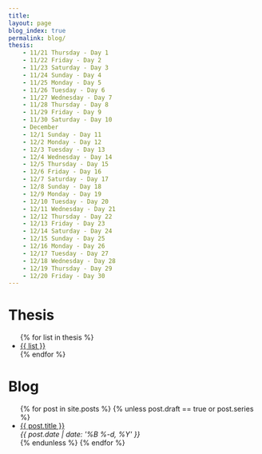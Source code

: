 ```yaml
---
title: 
layout: page
blog_index: true
permalink: blog/
thesis:
    - 11/21 Thursday - Day 1
    - 11/22 Friday - Day 2
    - 11/23 Saturday - Day 3
    - 11/24 Sunday - Day 4
    - 11/25 Monday - Day 5
    - 11/26 Tuesday - Day 6
    - 11/27 Wednesday - Day 7
    - 11/28 Thursday - Day 8
    - 11/29 Friday - Day 9
    - 11/30 Saturday - Day 10
    - December
    - 12/1 Sunday - Day 11
    - 12/2 Monday - Day 12
    - 12/3 Tuesday - Day 13
    - 12/4 Wednesday - Day 14
    - 12/5 Thursday - Day 15
    - 12/6 Friday - Day 16
    - 12/7 Saturday - Day 17
    - 12/8 Sunday - Day 18
    - 12/9 Monday - Day 19
    - 12/10 Tuesday - Day 20
    - 12/11 Wednesday - Day 21
    - 12/12 Thursday - Day 22
    - 12/13 Friday - Day 23
    - 12/14 Saturday - Day 24
    - 12/15 Sunday - Day 25
    - 12/16 Monday - Day 26
    - 12/17 Tuesday - Day 27
    - 12/18 Wednesday - Day 28
    - 12/19 Thursday - Day 29
    - 12/20 Friday - Day 30
---
```


# Thesis

<ul>
    {% for list in thesis %}
    <li class="post-item">
        <a class="post-title" href="{{ list }}"><span>{{ list }}</span></a>
    </li>
    {% endfor %}
</ul>

# Blog

<ul>
    {% for post in site.posts %}
    {% unless post.draft == true or post.series %}
    <li class="post-item">
        <a class="post-title" href="{{ post.url }}"><span>{{ post.title }}</span></a>
        <div class="post-date"><i>{{ post.date | date: '%B %-d, %Y' }}</i></div>
    </li>
    {% endunless %}
    {% endfor %}
</ul>

